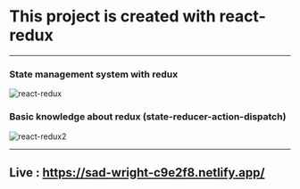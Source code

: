 # This project is created with react-redux
--------------------------------------------

### State management system with redux
![react-redux](https://i.hizliresim.com/83clsq7.png)

### Basic knowledge about redux (state-reducer-action-dispatch)

![react-redux2](https://www.hizliresim.com/lpx0zoc)

-------------------------------------------

## Live : https://sad-wright-c9e2f8.netlify.app/


